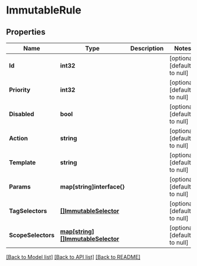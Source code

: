 # ImmutableRule

## Properties
Name | Type | Description | Notes
------------ | ------------- | ------------- | -------------
**Id** | **int32** |  | [optional] [default to null]
**Priority** | **int32** |  | [optional] [default to null]
**Disabled** | **bool** |  | [optional] [default to null]
**Action** | **string** |  | [optional] [default to null]
**Template** | **string** |  | [optional] [default to null]
**Params** | **map[string]interface{}** |  | [optional] [default to null]
**TagSelectors** | [**[]ImmutableSelector**](ImmutableSelector.md) |  | [optional] [default to null]
**ScopeSelectors** | [**map[string][]ImmutableSelector**](array.md) |  | [optional] [default to null]

[[Back to Model list]](../README.md#documentation-for-models) [[Back to API list]](../README.md#documentation-for-api-endpoints) [[Back to README]](../README.md)


